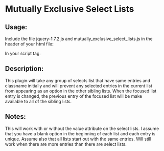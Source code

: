 Mutually Exclusive Select Lists
===============================

Usage:
-------------
Include the file jquery-1.7.2.js and mutually_exclusive_select_lists.js in the header of your html file:

<head>
	<script type="text/javascript" src="jquery-1.7.2.js"></script>
	<script type="text/javascript" src="mutually_exclusive.js"></script>
</head>


In your script tag:

<script>
	$('select.class_name_for_your_select_list').onlyBeOne();
</script>

Description: 
-------------
This plugin will take any group of selects list that have same entries and classname initially and will prevent any selected entries in the current list from appearing as an option in the other sibling lists. When the focused list entry is changed, the previous entry of the focused list will be make available to all of the sibling lists.

Notes: 
-------------
This will work with or without the value attribute on the select lists. I assume that you have a blank option in the beginning of each list and each entry is unique. Assume also that all lists start out with the same entries. Will still work when there are more entries than there are select lists.